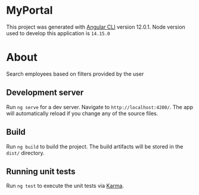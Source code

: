 # MyPortal

This project was generated with [Angular CLI](https://github.com/angular/angular-cli) version 12.0.1.
Node version used to develop this application is `14.15.0`

# About

Search employees based on filters provided by the user

## Development server

Run `ng serve` for a dev server. Navigate to `http://localhost:4200/`. The app will automatically reload if you change any of the source files.

## Build

Run `ng build` to build the project. The build artifacts will be stored in the `dist/` directory.

## Running unit tests

Run `ng test` to execute the unit tests via [Karma](https://karma-runner.github.io).
